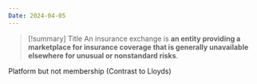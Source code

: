 ```yaml
---
Date: 2024-04-05
---
```


> [!summary] Title
> An insurance exchange is **an entity providing a marketplace for insurance coverage that is generally unavailable elsewhere for unusual or nonstandard risks**.

Platform but not membership (Contrast to Lloyds)